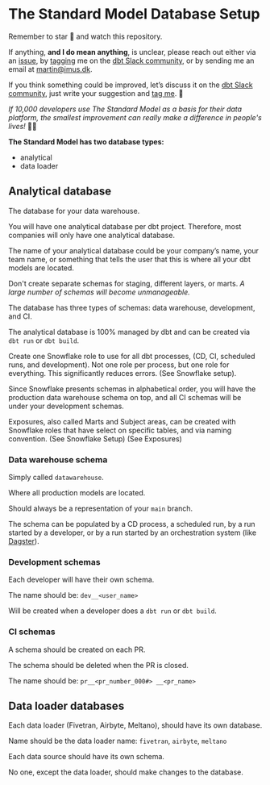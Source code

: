 # The Standard Model Database Setup

Remember to star 🌟 and watch  this repository. 

If anything, **and I do mean anything**, is unclear, please reach out either via an [issue](https://github.com/TheDataMaverick/TheStandardModel/issues), by [tagging](https://getdbt.slack.com/archives/CETJLH1V3/p1684844381972109) me on the [dbt Slack community](https://www.getdbt.com/community/join-the-community/), or by sending me an email at martin@imus.dk.

If you think something could be improved, let’s discuss it on the [dbt Slack community](https://www.getdbt.com/community/join-the-community/), just write your suggestion and [tag me](https://getdbt.slack.com/archives/CETJLH1V3/p1684844381972109). 🙏

*If 10,000 developers use The Standard Model as a basis for their data platform, the smallest improvement can really make a difference in people's lives!* 🦸‍♂️

**The Standard Model has two database types:** 
 - analytical
 - data loader


## Analytical database
The database for your data warehouse. 

You will have one analytical database per dbt project. Therefore, most companies will only have one analytical database.

The name of your analytical database could be your company’s name, your team name, or something that tells the user that this is where all your dbt models are located.

Don't create separate schemas for staging, different layers, or marts. *A large number of schemas will become unmanageable.*

The database has three types of schemas: data warehouse, development, and CI.

The analytical database is 100% managed by dbt and can be created via `dbt run` or `dbt build`. 

Create one Snowflake role to use for all dbt processes, (CD, CI, scheduled runs, and development). Not one role per process, but one role for everything. This significantly reduces errors. (See Snowflake setup).

Since Snowflake presents schemas in alphabetical order, you will have the production data warehouse schema on top, and all CI schemas will be under your development schemas.

Exposures, also called Marts and Subject areas, can be created with Snowflake roles that have select on specific tables, and via naming convention. (See Snowflake Setup) (See Exposures)

### Data warehouse schema
Simply called `datawarehouse`.

Where all production models are located.

Should always be a representation of your `main` branch.

The schema can be populated by a CD process, a scheduled run, by a run started by a developer, or by a run started by an orchestration system (like [Dagster](https://dagster.io/)).

### Development schemas

Each developer will have their own schema. 

The name should be: `dev__<user_name>`

Will be created when a developer does a `dbt run` or `dbt build`.

### CI schemas

A schema should be created on each PR.

The schema should be deleted when the PR is closed.

The name should be: `pr__<pr_number_000#> __<pr_name>`

## Data loader databases

Each data loader (Fivetran, Airbyte, Meltano), should have its own database.

Name should be the data loader name: `fivetran`, `airbyte`, `meltano`

Each data source should have its own schema.

No one, except the data loader, should make changes to the database.
